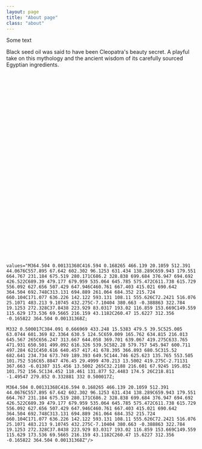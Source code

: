 ```yaml
---
layout: page
title: "About page"
class: "about"
---
```

<article class="about">
<div>
	<p>Some text</p>
</div>
<div>
	<p>Black seed oil was said to have been Cleopatra's beauty secret. A playful take on this mythology and the ancient wisdom of its carefully sourced Egyptian ingredients.</p>
</div>
</article>

<svg id="blob" viewBox="0 0 696 694" fill="none" xmlns="http://www.w3.org/2000/svg">
<path fill-rule="evenodd" clip-rule="evenodd" fill="url(#paint0_linear)">
	<animate repeatCount="indefinite" fill="freeze" attributeName="d" dur="5s"

	values="M364.504 0.00131368C416.594 0.168265 466.139 20.1059 512.391 44.0676C557.895 67.642 602.302 96.1253 631.434 138.289C659.943 179.551 664.767 231.184 675.519 280.171C686.2 328.838 699.684 376.947 694.692 426.522C689.39 479.177 679.959 535.064 645.785 575.472C611.738 615.729 556.092 627.656 507.429 647.946C460.761 667.403 415.021 690.642 364.504 692.748C313.131 694.889 261.064 684.352 215.724 660.104C171.077 636.226 142.122 593.131 108.11 555.626C72.2421 516.076 25.1071 483.213 9.10745 432.275C-7.10404 380.663 -0.388863 322.784 19.1253 272.328C37.8438 223.929 83.0317 193.02 116.859 153.669C149.559 115.629 173.536 69.5665 216.159 43.1182C260.47 15.6227 312.356 -0.165822 364.504 0.00131368Z;

	M332 0.500017C384.091 0.666969 433.248 15.5383 479.5 39.5C525.005 63.0744 601.369 82.3364 630.5 124.5C659.009 165.762 634.815 216.013 645.567 265C656.247 313.667 644.058 369.701 639.067 419.275C633.765 471.931 650.501 499.092 616.326 539.5C582.28 579.757 545.947 600.711 497.284 621C450.616 640.457 417.41 678.395 366.893 680.5C315.52 682.641 234.734 673.749 189.393 649.5C144.746 625.623 135.765 553.505 101.752 516C65.8847 476.45 29.4999 470.213 13.5002 419.275C-2.71131 367.663 -6.01387 315.456 13.5002 265C32.2188 216.601 67.9245 195.852 101.752 156.5C134.452 118.461 131.877 52.4483 174.5 26C218.811 -1.49547 279.852 0.332881 332 0.500017Z;

	M364.504 0.00131368C416.594 0.168265 466.139 20.1059 512.391 44.0676C557.895 67.642 602.302 96.1253 631.434 138.289C659.943 179.551 664.767 231.184 675.519 280.171C686.2 328.838 699.684 376.947 694.692 426.522C689.39 479.177 679.959 535.064 645.785 575.472C611.738 615.729 556.092 627.656 507.429 647.946C460.761 667.403 415.021 690.642 364.504 692.748C313.131 694.889 261.064 684.352 215.724 660.104C171.077 636.226 142.122 593.131 108.11 555.626C72.2421 516.076 25.1071 483.213 9.10745 432.275C-7.10404 380.663 -0.388863 322.784 19.1253 272.328C37.8438 223.929 83.0317 193.02 116.859 153.669C149.559 115.629 173.536 69.5665 216.159 43.1182C260.47 15.6227 312.356 -0.165822 364.504 0.00131368Z"/>
 </path>
<defs>
	<linearGradient id="paint0_linear" x1="149" y1="128" x2="432.5" y2="693" gradientUnits="userSpaceOnUse">
	<stop stop-color="#6e5757"/>
	<stop offset=".5" stop-color="#878787"/>
	<stop offset="1" stop-color="#c47e7e" stop-opacity="0.97"/>
	</linearGradient>
</defs>
</svg>


